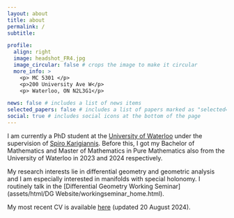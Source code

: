 ```yaml
---
layout: about
title: about
permalink: /
subtitle: 

profile:
  align: right
  image: headshot_FR4.jpg
  image_circular: false # crops the image to make it circular
  more_info: >
    <p> MC 5301 </p>
    <p>200 University Ave W</p>
    <p> Waterloo, ON N2L3G1</p>

news: false # includes a list of news items
selected_papers: false # includes a list of papers marked as "selected={true}"
social: true # includes social icons at the bottom of the page
---
```


I am currently a PhD student at the [University of Waterloo](https://uwaterloo.ca/) under the supervision of [Spiro Karigiannis](https://www.math.uwaterloo.ca/~karigian/). Before this, I got my Bachelor of Mathematics and Master of Mathematics in Pure Mathematics also from the University of Waterloo in 2023 and 2024 respectively.     

My research interests lie in differential geometry and geometric analysis and I am especially interested in manifolds with special holonomy. I routinely talk in the [Differential Geometry Working Seminar](assets/html/DG Website/workingseminar_home.html).

My most recent CV is available [here](assets/pdf/CV_Romshoo_20August.pdf) (updated 20 August 2024).